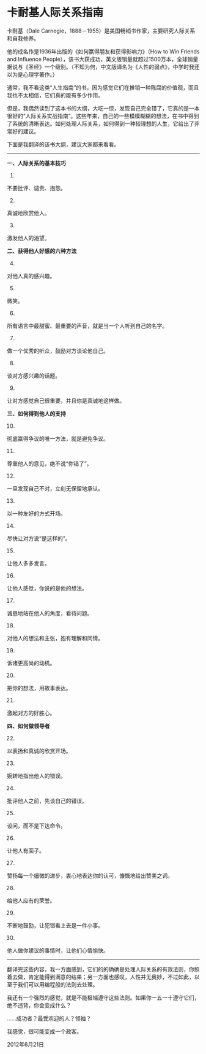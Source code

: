 # 卡耐基人际关系指南

卡耐基（Dale Carnegie，1888－1955）是美国畅销书作家，主要研究人际关系和自我修养。

他的成名作是1936年出版的《如何赢得朋友和获得影响力》（How to Win Friends and Influence People），该书大获成功，英文版销量就超过1500万本，全球销量据说与《圣经》一个级别。（不知为何，中文版译名为《人性的弱点》，中学时我还以为是心理学著作。）

通常，我不看这类“人生指南”的书，因为感觉它们在推销一种陈腐的价值观，而且我也不太相信，它们真的能有多少作用。

但是，我偶然读到了这本书的大纲，大吃一惊，发现自己完全错了，它真的是一本很好的“人际关系实战指南”。这些年来，自己的一些模模糊糊的想法，在书中得到了系统的清晰表达。如何处理人际关系，如何得到一种较理想的人生，它给出了非常好的建议。

下面是我翻译的该书大纲，建议大家都来看看。

---

**一、人际关系的基本技巧**

1.

不要批评、谴责、抱怨。

2.

真诚地欣赏他人。

3.

激发他人的渴望。

**二、获得他人好感的六种方法**

4.

对他人真的感兴趣。

5.

微笑。

6.

所有语言中最甜蜜、最重要的声音，就是当一个人听到自己的名字。

7.

做一个优秀的听众，鼓励对方谈论他自己。

8.

谈对方感兴趣的话题。

9.

让对方感觉自己很重要，并且你是真诚地这样做。

**三、如何得到他人的支持**

10.

彻底赢得争议的唯一方法，就是避免争议。

11.

尊重他人的意见，绝不说“你错了”。

12.

一旦发现自己不对，立刻无保留地承认。

13.

以一种友好的方式开场。

14.

尽快让对方说“是这样的”。

15.

让他人多多发言。

16.

让他人感觉，你说的是他的想法。

17.

诚恳地站在他人的角度，看待问题。

18.

对他人的想法和主张，抱有理解和同情。

19.

诉诸更高尚的动机。

20.

把你的想法，用故事表达。

21.

激起对方的好胜心。

**四、如何做领导者**

22.

以表扬和真诚的欣赏开场。

23.

婉转地指出他人的错误。

24.

批评他人之前，先谈自己的错误。

25.

设问，而不是下达命令。

26.

让他人有面子。

27.

赞扬每一个细微的进步，衷心地表达你的认可，慷慨地给出赞美之词。

28.

给他人应有的荣誉。

29.

不断地鼓励，让犯错看上去是一件小事。

30.

他人做你建议的事情时，让他们心情愉快。

---

翻译完这些内容，我一方面感到，它们的的确确是处理人际关系的有效法则，你照着去做，肯定能得到满意的结果；另一方面也感叹，人性并无奥妙，不过如此，以至于我们可以用编程般的法则去处理。

我还有一个强烈的感觉，就是不能极端遵守这些法则。如果你一五一十遵守它们，绝不违背，你会变成什么？

……成功者？最受欢迎的人？领袖？

我感觉，很可能变成一个政客。

2012年6月21日
